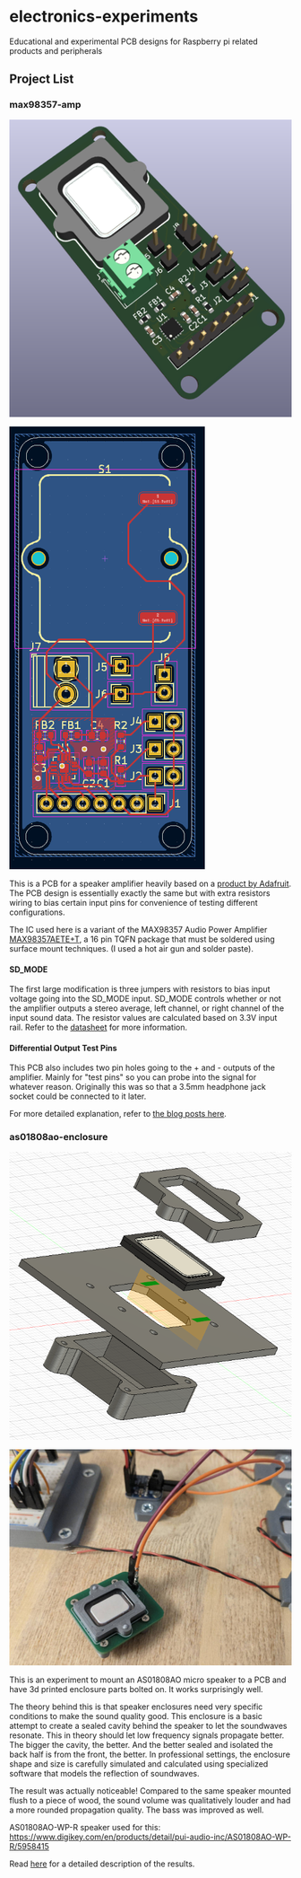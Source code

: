 # electronics-experiments

Educational and experimental PCB designs for Raspberry pi related products and peripherals

## Project List

### max98357-amp

![Amp PCB 3d preview](/images/max98357-amp-1.png?raw=true)

![Amp PCB image](/images/max98357-amp-2.png?raw=true)

This is a PCB for a speaker amplifier heavily based on a [product by Adafruit](https://learn.adafruit.com/adafruit-max98357-i2s-class-d-mono-amp). The PCB design is essentially exactly the same but with extra resistors wiring to bias certain input pins for convenience of testing different configurations.

The IC used here is a variant of the MAX98357 Audio Power Amplifier [MAX98357AETE+T](https://www.newark.com/maxim-integrated-products/max98357aete-t/audio-power-amp-d-40-to-85deg/dp/82AC2949), a 16 pin TQFN package that must be soldered using surface mount techniques. (I used a hot air gun and solder paste).

#### SD\_MODE

The first large modification is three jumpers with resistors to bias input voltage going into the SD\_MODE input. SD\_MODE controls whether or not the amplifier outputs a stereo average, left channel, or right channel of the input sound data. The resistor values are calculated based on 3.3V input rail. Refer to the [datasheet](https://cdn-shop.adafruit.com/product-files/3006/MAX98357A-MAX98357B.pdf) for more information.

#### Differential Output Test Pins

This PCB also includes two pin holes going to the + and - outputs of the amplifier. Mainly for "test pins" so you can probe into the signal for whatever reason. Originally this was so that a 3.5mm headphone jack socket could be connected to it later.

For more detailed explanation, refer to [the blog posts here](https://forums.somethingawful.com/showthread.php?threadid=3947328&pagenumber=11#post527927218).

### as01808ao-enclosure

![AS01808AO Speaker Enclosure Concept](/images/as01808ao-enclosure-1.png?raw=true)

![AS01808AO Speaker Enclosure](/images/as01808ao-enclosure-2.jpg?raw=true)

This is an experiment to mount an AS01808AO micro speaker to a PCB and have 3d printed enclosure parts bolted on. It works surprisingly well.

The theory behind this is that speaker enclosures need very specific conditions to make the sound quality good. This enclosure is a basic attempt to create a sealed cavity behind the speaker to let the soundwaves resonate. This in theory should let low frequency signals propagate better. The bigger the cavity, the better. And the better sealed and isolated the back half is from the front, the better. In professional settings, the enclosure shape and size is carefully simulated and calculated using specialized software that models the reflection of soundwaves.

The result was actually noticeable! Compared to the same speaker mounted flush to a piece of wood, the sound volume was qualitatively louder and had a more rounded propagation quality. The bass was improved as well.

AS01808AO-WP-R speaker used for this: https://www.digikey.com/en/products/detail/pui-audio-inc/AS01808AO-WP-R/5958415

Read [here](https://forums.somethingawful.com/showthread.php?threadid=3947328&pagenumber=11#post528300706) for a detailed description of the results.
